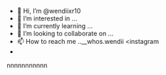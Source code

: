 - 👋 Hi, I’m @wendiixr10
- 👀 I’m interested in ...
- 🌱 I’m currently learning ...
- 💞️ I’m looking to collaborate on ...
- 📫 How to reach me ..__whos.wendii <instagram
- 

<!---
wendiixr10/wendiixr10 is a ✨ special ✨ repository because its `README.md` (this file) appears on your GitHub profile.
You can click the Preview link to take a look at your changes.
--->
nnnnnnnnnnn
